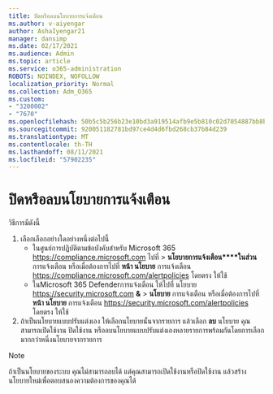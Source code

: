 ```yaml
---
title: ปิดหรือลบนโยบายการแจ้งเตือน
ms.author: v-aiyengar
author: AshaIyengar21
manager: dansimp
ms.date: 02/17/2021
ms.audience: Admin
ms.topic: article
ms.service: o365-administration
ROBOTS: NOINDEX, NOFOLLOW
localization_priority: Normal
ms.collection: Adm_O365
ms.custom:
- "3200002"
- "7670"
ms.openlocfilehash: 50b5c5b256b23e10bd3a919514afb9e5b810c02d7054887bb8bb191e21a0c81e
ms.sourcegitcommit: 920051182781bd97ce4d4d6fbd268cb37b84d239
ms.translationtype: MT
ms.contentlocale: th-TH
ms.lasthandoff: 08/11/2021
ms.locfileid: "57902235"
---
```

# <a name="turn-off-or-delete-alert-policies"></a>ปิดหรือลบนโยบายการแจ้งเตือน

วิธีการมีดังนี้

1. เลือกเลือกอย่างใดอย่างหนึ่งต่อไปนี้
   - ในศูนย์การปฏิบัติตามข้อบังคับสําหรับ Microsoft 365 <https://compliance.microsoft.com> ไปที่ \> **นโยบายการแจ้งเตือน****ในส่วน** การแจ้งเตือน หรือเมื่อต้องการไปที่ **หน้า นโยบาย** การแจ้งเตือน <https://compliance.microsoft.com/alertpolicies> โดยตรง ให้ใช้
   - ในMicrosoft 365 Defenderการแจ้งเตือน ให้ไปที่ นโยบาย <https://security.microsoft.com> **&** \> **นโยบาย** การแจ้งเตือน หรือเมื่อต้องการไปที่ **หน้า นโยบาย** การแจ้งเตือน <https://security.microsoft.com/alertpolicies> โดยตรง ให้ใช้
2. ถ้าเป็นนโยบายแบบปรับแต่งเอง ให้เลือกนโยบายนั้นจากรายการ แล้วเลือก **ลบ** นโยบาย คุณสามารถเปิดใช้งาน ปิดใช้งาน หรือลบนโยบายแบบปรับแต่งเองหลายรายการพร้อมกันโดยการเลือกมากกว่าหนึ่งนโยบายจากรายการ

> [!NOTE]
> ถ้าเป็นนโยบายของระบบ คุณไม่สามารถลบได้ แต่คุณสามารถเปิดใช้งานหรือปิดใช้งาน แล้วสร้างนโยบายใหม่เพื่อตอบสนองความต้องการของคุณได้
